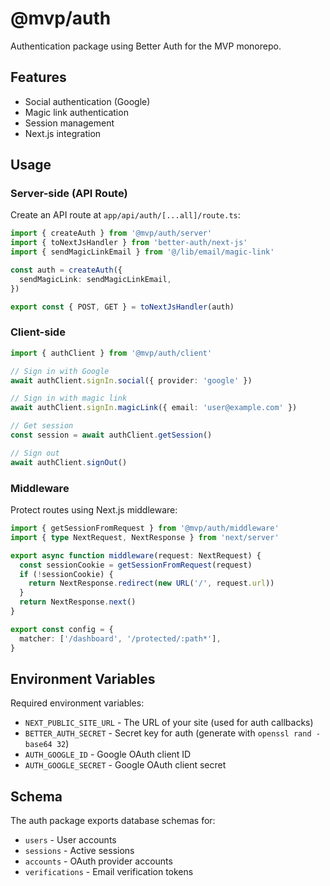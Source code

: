 # @mvp/auth

Authentication package using Better Auth for the MVP monorepo.

## Features

- Social authentication (Google)
- Magic link authentication
- Session management
- Next.js integration

## Usage

### Server-side (API Route)

Create an API route at `app/api/auth/[...all]/route.ts`:

```typescript
import { createAuth } from '@mvp/auth/server'
import { toNextJsHandler } from 'better-auth/next-js'
import { sendMagicLinkEmail } from '@/lib/email/magic-link'

const auth = createAuth({
  sendMagicLink: sendMagicLinkEmail,
})

export const { POST, GET } = toNextJsHandler(auth)
```

### Client-side

```typescript
import { authClient } from '@mvp/auth/client'

// Sign in with Google
await authClient.signIn.social({ provider: 'google' })

// Sign in with magic link
await authClient.signIn.magicLink({ email: 'user@example.com' })

// Get session
const session = await authClient.getSession()

// Sign out
await authClient.signOut()
```

### Middleware

Protect routes using Next.js middleware:

```typescript
import { getSessionFromRequest } from '@mvp/auth/middleware'
import { type NextRequest, NextResponse } from 'next/server'

export async function middleware(request: NextRequest) {
  const sessionCookie = getSessionFromRequest(request)
  if (!sessionCookie) {
    return NextResponse.redirect(new URL('/', request.url))
  }
  return NextResponse.next()
}

export const config = {
  matcher: ['/dashboard', '/protected/:path*'],
}
```

## Environment Variables

Required environment variables:

- `NEXT_PUBLIC_SITE_URL` - The URL of your site (used for auth callbacks)
- `BETTER_AUTH_SECRET` - Secret key for auth (generate with `openssl rand -base64 32`)
- `AUTH_GOOGLE_ID` - Google OAuth client ID
- `AUTH_GOOGLE_SECRET` - Google OAuth client secret

## Schema

The auth package exports database schemas for:
- `users` - User accounts
- `sessions` - Active sessions  
- `accounts` - OAuth provider accounts
- `verifications` - Email verification tokens